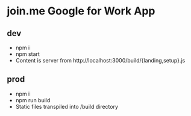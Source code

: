 # join.me Google for Work App

## dev
* npm i
* npm start
* Content is server from http://localhost:3000/build/{landing,setup}.js

## prod
* npm i
* npm run build
* Static files transpiled into /build directory
